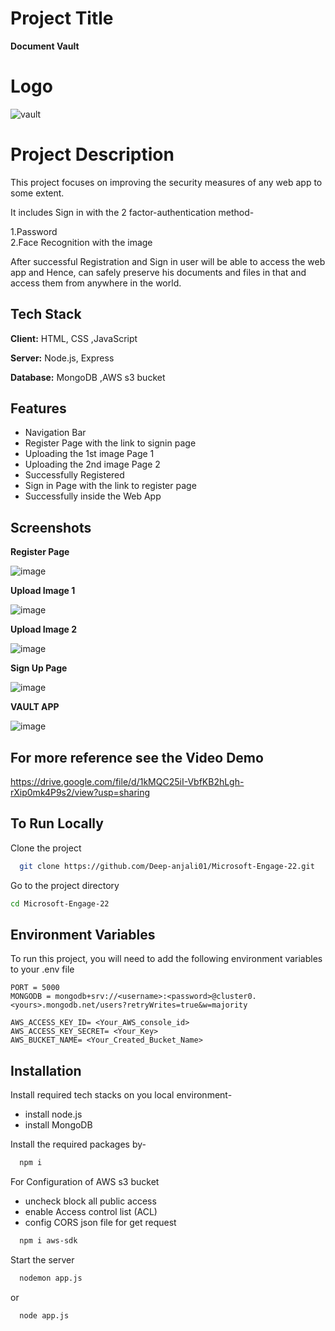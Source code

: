 
# Project Title
**Document Vault**

# Logo
![vault](https://user-images.githubusercontent.com/82435523/170882255-f67911a6-5193-4d98-9d82-dd06963f6df5.png)

# Project Description

This project focuses on improving the security measures of any web app to some extent.

It includes Sign in with the 2 factor-authentication method-

1.Password                                                                                                                                                             
2.Face Recognition with the image

After successful Registration and Sign in user will be able to access the web app and Hence, can safely preserve his documents and files in that and access them from anywhere in the world.

## Tech Stack

**Client:** HTML, CSS ,JavaScript

**Server:** Node.js, Express                                                                     

**Database:** MongoDB ,AWS s3 bucket

## Features
- Navigation Bar
- Register Page with the link to signin page
- Uploading the 1st image Page 1
- Uploading the 2nd image Page 2
- Successfully Registered
- Sign in Page with the link to register page
- Successfully inside the Web App


## Screenshots
**Register Page**

![image](https://user-images.githubusercontent.com/82435523/170882612-f0a7eca0-3d7d-44e4-9d44-b3be672477d9.png)

**Upload Image 1**

![image](https://user-images.githubusercontent.com/82435523/170882784-9723287c-6f60-4748-9d50-31a39043b40d.png)

**Upload Image 2**

![image](https://user-images.githubusercontent.com/82435523/170882823-9163720a-fa69-4471-b61d-37fec4a3657b.png)

**Sign Up Page**

![image](https://user-images.githubusercontent.com/82435523/170882660-c2a0c97d-51b7-458c-8543-3a20ead4a603.png)

**VAULT APP**

![image](https://user-images.githubusercontent.com/82435523/170882721-e6ff7f48-601e-44f7-bab7-65bbfb1103e4.png)

## For more reference see the Video Demo
https://drive.google.com/file/d/1kMQC25iI-VbfKB2hLgh-rXip0mk4P9s2/view?usp=sharing

## To Run Locally

Clone the project

```bash
  git clone https://github.com/Deep-anjali01/Microsoft-Engage-22.git
```

Go to the project directory

```bash
cd Microsoft-Engage-22
```

## Environment Variables

To run this project, you will need to add the following environment variables to your .env file

`PORT = 5000 `                                                              
`MONGODB = mongodb+srv://<username>:<password>@cluster0.<yours>.mongodb.net/users?retryWrites=true&w=majority`

`AWS_ACCESS_KEY_ID= <Your_AWS_console_id> `                                    
`AWS_ACCESS_KEY_SECRET= <Your_Key>`                              
`AWS_BUCKET_NAME= <Your_Created_Bucket_Name> `

## Installation


Install required tech stacks  on you local environment-                                 
- install node.js 
- install MongoDB 







Install the  required packages by-

```bash
  npm i

```

For Configuration of AWS s3 bucket

- uncheck block all public access
- enable Access control list (ACL) 
- config CORS json file for get request

```bash
  npm i aws-sdk
```  
Start the server

```bash
  nodemon app.js
```
or

```bash
  node app.js
```











